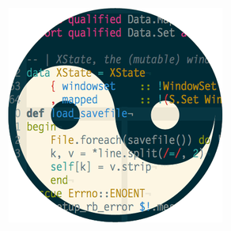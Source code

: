[![solarized dualmode](https://github.com/altercation/solarized/raw/master/img/solarized-yinyang.png)](http://forum.botoflegends.com/topic/28814-freevip-big-fat-corki-bfvanga/)
